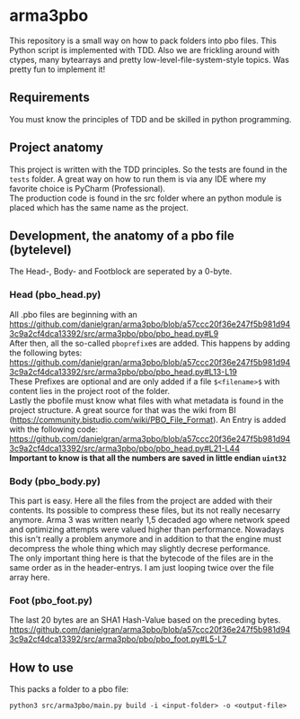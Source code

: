 # arma3pbo
This repository is a small way on how to pack folders into pbo files. This Python script is implemented with TDD. Also we are frickling around with ctypes, many bytearrays and pretty low-level-file-system-style topics. Was pretty fun to implement it! 

## Requirements
You must know the principles of TDD and be skilled in python programming.

## Project anatomy
This project is written with the TDD principles. So the tests are found in the ``tests`` folder. A great way on how to run them is via any IDE where my favorite choice is PyCharm (Professional). <br>
The production code is found in the src folder where an python module is placed which has the same name as the project.

## Development, the anatomy of a pbo file (bytelevel)
The Head-, Body- and Footblock are seperated by a 0-byte.
### Head (pbo_head.py)
All .pbo files are beginning with an <br>
https://github.com/danielgran/arma3pbo/blob/a57ccc20f36e247f5b981d943c9a2cf4dca13392/src/arma3pbo/pbo/pbo_head.py#L9 <br>
After then, all the so-called ``pboprefix``es are added. This happens by adding the following bytes: <br> https://github.com/danielgran/arma3pbo/blob/a57ccc20f36e247f5b981d943c9a2cf4dca13392/src/arma3pbo/pbo/pbo_head.py#L13-L19
<br>
These Prefixes are optional and are only added if a file ``$<filename>$`` with content lies in the project root of the folder.<br>
Lastly the pbofile must know what files with what metadata is found in the project structure. A great source for that was the wiki from BI (https://community.bistudio.com/wiki/PBO_File_Format). An Entry is added with the following code: <br>
https://github.com/danielgran/arma3pbo/blob/a57ccc20f36e247f5b981d943c9a2cf4dca13392/src/arma3pbo/pbo/pbo_head.py#L21-L44 <br>
**Important to know is that all the numbers are saved in little endian ``uint32``**
### Body (pbo_body.py)
This part is easy. Here all the files from the project are added with their contents. Its possible to compress these files, but its not really necesarry anymore. Arma 3 was written nearly 1,5 decaded ago where network speed and optimizing attempts were valued higher than performance. Nowadays this isn't really a problem anymore and in addition to that the engine must decompress the whole thing which may slightly decrese performance. <br>
The only important thing here is that the bytecode of the files are in the same order as in the header-entrys. I am just looping twice over the file array here.

### Foot (pbo_foot.py)
The last 20 bytes are an SHA1 Hash-Value based on the preceding bytes.
https://github.com/danielgran/arma3pbo/blob/a57ccc20f36e247f5b981d943c9a2cf4dca13392/src/arma3pbo/pbo/pbo_foot.py#L5-L7


## How to use
This packs a folder to a pbo file:
```
python3 src/arma3pbo/main.py build -i <input-folder> -o <output-file>
```
